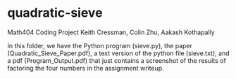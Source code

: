 # quadratic-sieve
Math404 Coding Project
Keith Cressman, Colin Zhu, Aakash Kothapally

In this folder, we have the Python program (sieve.py), the paper (Quadratic_Sieve_Paper.pdf),
a text version of the python file (sieve.txt), and a pdf (Program_Output.pdf) that just contains 
a screenshot of the results of factoring the four numbers in the assignment writeup. 
